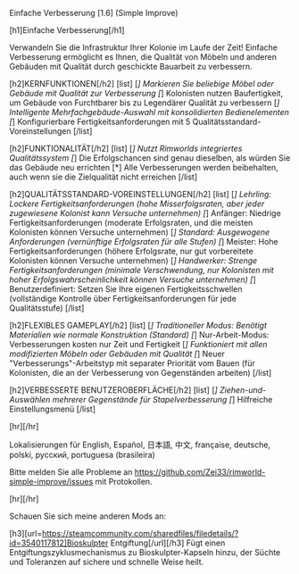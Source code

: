 Einfache Verbesserung [1.6] (Simple Improve)

[h1]Einfache Verbesserung[/h1]

Verwandeln Sie die Infrastruktur Ihrer Kolonie im Laufe der Zeit! Einfache Verbesserung ermöglicht es Ihnen, die Qualität von Möbeln und anderen Gebäuden mit Qualität durch geschickte Bauarbeit zu verbessern.

[h2]KERNFUNKTIONEN[/h2]
[list]
[*] Markieren Sie beliebige Möbel oder Gebäude mit Qualität zur Verbesserung
[*] Kolonisten nutzen Baufertigkeit, um Gebäude von Furchtbarer bis zu Legendärer Qualität zu verbessern
[*] Intelligente Mehrfachgebäude-Auswahl mit konsolidierten Bedienelementen
[*] Konfigurierbare Fertigkeitsanforderungen mit 5 Qualitätsstandard-Voreinstellungen
[/list]

[h2]FUNKTIONALITÄT[/h2]
[list]
[*] Nutzt Rimworlds integriertes Qualitätssystem
[*] Die Erfolgschancen sind genau dieselben, als würden Sie das Gebäude neu errichten
[*] Alle Verbesserungen werden beibehalten, auch wenn sie die Zielqualität nicht erreichen
[/list]

[h2]QUALITÄTSSTANDARD-VOREINSTELLUNGEN[/h2]
[list]
[*] Lehrling: Lockere Fertigkeitsanforderungen (hohe Misserfolgsraten, aber jeder zugewiesene Kolonist kann Versuche unternehmen)
[*] Anfänger: Niedrige Fertigkeitsanforderungen (moderate Erfolgsraten, und die meisten Kolonisten können Versuche unternehmen)
[*] Standard: Ausgewogene Anforderungen (vernünftige Erfolgsraten für alle Stufen)
[*] Meister: Hohe Fertigkeitsanforderungen (höhere Erfolgsrate, nur gut vorbereitete Kolonisten können Versuche unternehmen)
[*] Handwerker: Strenge Fertigkeitsanforderungen (minimale Verschwendung, nur Kolonisten mit hoher Erfolgswahrscheinlichkeit können Versuche unternehmen)
[*] Benutzerdefiniert: Setzen Sie Ihre eigenen Fertigkeitsschwellen (vollständige Kontrolle über Fertigkeitsanforderungen für jede Qualitätsstufe)
[/list]

[h2]FLEXIBLES GAMEPLAY[/h2]
[list]
[*] Traditioneller Modus: Benötigt Materialien wie normale Konstruktion (Standard)
[*] Nur-Arbeit-Modus: Verbesserungen kosten nur Zeit und Fertigkeit
[*] Funktioniert mit allen modifizierten Möbeln oder Gebäuden mit Qualität
[*] Neuer "Verbesserungs"-Arbeitstyp mit separater Priorität vom Bauen (für Kolonisten, die an der Verbesserung von Gegenständen arbeiten)
[/list]

[h2]VERBESSERTE BENUTZEROBERFLÄCHE[/h2]
[list]
[*] Ziehen-und-Auswählen mehrerer Gegenstände für Stapelverbesserung
[*] Hilfreiche Einstellungsmenü
[/list]

[hr][/hr] 

Lokalisierungen für English, Español, 日本語, 中文, française, deutsche, polski, русский, portuguesa (brasileira)

Bitte melden Sie alle Probleme an https://github.com/Zei33/rimworld-simple-improve/issues mit Protokollen.

[hr][/hr] 

Schauen Sie sich meine anderen Mods an:

[h3][url=https://steamcommunity.com/sharedfiles/filedetails/?id=3540117812]Bioskulpter Entgiftung[/url][/h3]
Fügt einen Entgiftungszyklusmechanismus zu Bioskulpter-Kapseln hinzu, der Süchte und Toleranzen auf sichere und schnelle Weise heilt.